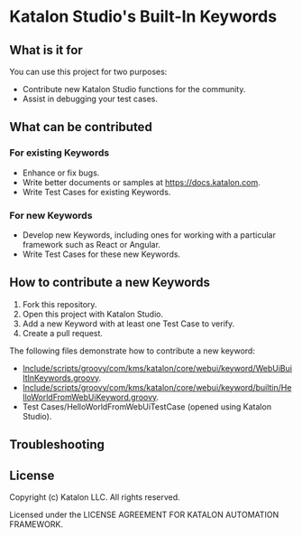 Katalon Studio's Built-In Keywords
==================================

## What is it for

You can use this project for two purposes:
* Contribute new Katalon Studio functions for the community.
* Assist in debugging your test cases.

## What can be contributed

### For existing Keywords
* Enhance or fix bugs.
* Write better documents or samples at https://docs.katalon.com.
* Write Test Cases for existing Keywords.

### For new Keywords
* Develop new Keywords, including ones for working with a particular framework such as React or Angular.
* Write Test Cases for these new Keywords.

## How to contribute a new Keywords

1. Fork this repository.
2. Open this project with Katalon Studio.
3. Add a new Keyword with at least one Test Case to verify.
4. Create a pull request.

The following files demonstrate how to contribute a new keyword:
* [Include/scripts/groovy/com/kms/katalon/core/webui/keyword/WebUiBuiltInKeywords.groovy](Include/scripts/groovy/com/kms/katalon/core/webui/keyword/WebUiBuiltInKeywords.groovy).
* [Include/scripts/groovy/com/kms/katalon/core/webui/keyword/builtin/HelloWorldFromWebUiKeyword.groovy](Include/scripts/groovy/com/kms/katalon/core/webui/keyword/builtin/HelloWorldFromWebUiKeyword.groovy).
* Test Cases/HelloWorldFromWebUiTestCase (opened using Katalon Studio).

## Troubleshooting

## License

Copyright (c) Katalon LLC. All rights reserved.

Licensed under the LICENSE AGREEMENT FOR KATALON AUTOMATION FRAMEWORK.
